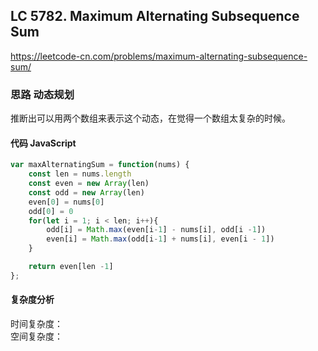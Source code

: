 ## LC 5782. Maximum Alternating Subsequence Sum
https://leetcode-cn.com/problems/maximum-alternating-subsequence-sum/

### 思路 动态规划
推断出可以用两个数组来表示这个动态，在觉得一个数组太复杂的时候。
#### 代码 JavaScript

```JavaScript
var maxAlternatingSum = function(nums) {
    const len = nums.length
    const even = new Array(len)
    const odd = new Array(len)
    even[0] = nums[0]
    odd[0] = 0
    for(let i = 1; i < len; i++){
        odd[i] = Math.max(even[i-1] - nums[i], odd[i -1])
        even[i] = Math.max(odd[i-1] + nums[i], even[i - 1])
    }

    return even[len -1]
};

```

#### 复杂度分析
时间复杂度： </br>
空间复杂度：